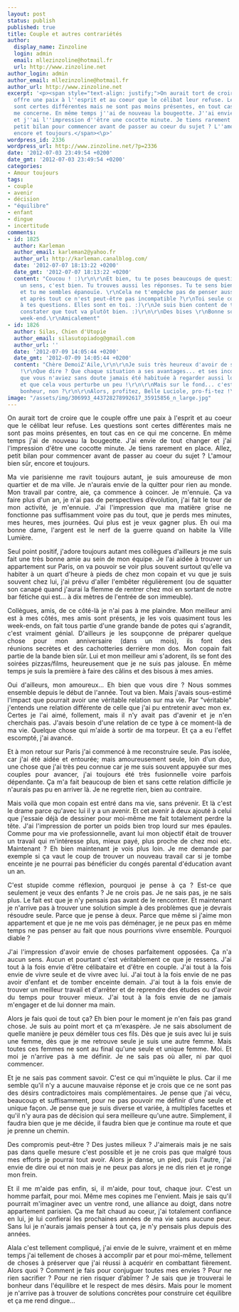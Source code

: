 ```yaml
---
layout: post
status: publish
published: true
title: Couple et autres contrariétés
author:
  display_name: Zinzoline
  login: admin
  email: mllezinzoline@hotmail.fr
  url: http://www.zinzoline.net
author_login: admin
author_email: mllezinzoline@hotmail.fr
author_url: http://www.zinzoline.net
excerpt: '<p><span style="text-align: justify;">On aurait tort de croire que le couple
  offre une paix à l''esprit et au coeur que le célibat leur refuse. Les questions
  sont certes différentes mais ne sont pas moins présentes, en tout cas en ce qui
  me concerne. En même temps j''ai de nouveau la bougeotte. J''ai envie de tout changer
  et j''ai l''impression d''être une cocotte minute. Je tiens rarement en place. Allez,
  petit bilan pour commencer avant de passer au coeur du sujet ? L''amour bien sûr,
  encore et toujours.</span><\p>'
wordpress_id: 2336
wordpress_url: http://www.zinzoline.net/?p=2336
date: '2012-07-03 23:49:54 +0200'
date_gmt: '2012-07-03 23:49:54 +0200'
categories:
- Amour toujours
tags:
- couple
- avenir
- décision
- "équilibre"
- enfant
- dingue
- incertitude
comments:
- id: 1825
  author: Karleman
  author_email: karleman2@yahoo.fr
  author_url: http://karleman.canalblog.com/
  date: '2012-07-07 18:13:22 +0200'
  date_gmt: '2012-07-07 18:13:22 +0200'
  content: "Coucou ! :)\r\n\r\nEt bien, tu te poses beaucoups de questions et dans
    un sens, c'est bien. Tu trouves aussi les réponses. Tu te sens bien avec ton amour
    et tu me sembles épanouïe. \r\nCela ne t'empêche pas de penser aussi à ton parcours
    et après tout ce n'est peut-être pas incompatible ?\r\nToi seule connaît les réponses
    à tes questions. Elles sont en toi. :)\r\nJe suis bien content de te lire et de
    constater que tout va plutôt bien. :)\r\n\r\nDes bises \r\nBonne soirée et bon
    week-end.\r\nAmicalement"
- id: 1826
  author: Silas, Chien d'Utopie
  author_email: silasutopiadog@gmail.com
  author_url: ''
  date: '2012-07-09 14:05:44 +0200'
  date_gmt: '2012-07-09 14:05:44 +0200'
  content: "Chère DemoiZ'Aile,\r\n\r\nJe suis très heureux d'avoir de si belles nouvelles
    !\r\nQue dire ? Que chaque situation a ses avantages... et ses inconvénients,
    que vous n'aviez sans doute jamais été habituée à regarder aussi loin devant...
    et que cela vous perturbe un peu !\r\n\r\nMais sur le fond... c'est beaucoup de
    bonheur, non ?\r\n\r\nAlors, profitez, Belle Luciole, pro-fi-tez !\r\n\r\nPensées...\r\nSilas..."
image: "/assets/img/306993_443728278992617_35915856_n_large.jpg"
---
```

<p style="text-align: justify;"><span style="text-align: justify;">On aurait tort de croire que le couple offre une paix à l'esprit et au coeur que le célibat leur refuse. Les questions sont certes différentes mais ne sont pas moins présentes, en tout cas en ce qui me concerne. En même temps j'ai de nouveau la bougeotte. J'ai envie de tout changer et j'ai l'impression d'être une cocotte minute. Je tiens rarement en place. Allez, petit bilan pour commencer avant de passer au coeur du sujet ? L'amour bien sûr, encore et toujours.</span></p>
<p style="text-align: justify;"><a id="more"></a><a id="more-2336"></a></p>
<p style="text-align: justify;">Ma vie parisienne me ravit toujours autant, je suis amoureuse de mon quartier et de ma ville. Je n'aurais envie de la quitter pour rien au monde. Mon travail par contre, aie, ça commence à coincer. Je m'ennuie. Ça va faire plus d'un an, je n'ai pas de perspectives d’évolution, j'ai fait le tour de mon activité, je m'ennuie. J'ai l'impression que ma matière grise ne fonctionne pas suffisamment voire pas du tout, que je perds mes minutes, mes heures, mes journées. Qui plus est je veux gagner plus. Eh oui ma bonne dame, l'argent est le nerf de la guerre quand on habite la Ville Lumière.</p>
<p style="text-align: justify;">Seul point positif, j'adore toujours autant mes collègues d'ailleurs je me suis fait une très bonne amie au sein de mon équipe. Je l'ai aidée à trouver un appartement sur Paris, on va pouvoir se voir plus souvent surtout qu'elle va habiter à un quart d'heure à pieds de chez mon copain et vu que je suis souvent chez lui, j'ai prévu d'aller l'embêter régulièrement (ou de squatter son canapé quand j'aurai la flemme de rentrer chez moi en sortant de notre bar fétiche qui est... à dix mètres de l'entrée de son immeuble).</p>
<p style="text-align: justify;">Collègues, amis, de ce côté-là je n'ai pas à me plaindre. Mon meilleur ami est à mes côtés, mes amis sont présents, je les vois quasiment tous les week-ends, on fait tous partie d'une grande bande de potes qui s'agrandit, c'est vraiment génial. D'ailleurs je les soupçonne de préparer quelque chose pour mon anniversaire (dans un mois), ils font des réunions secrètes et des cachotteries derrière mon dos. Mon copain fait partie de la bande bien sûr. Lui et mon meilleur ami s'adorent, ils se font des soirées pizzas/films, heureusement que je ne suis pas jalouse. En même temps je suis la première à faire des câlins et des bisous à mes amies.</p>
<p style="text-align: justify;">Oui d'ailleurs, mon amoureux... Eh bien que vous dire ? Nous sommes ensemble depuis le début de l'année. Tout va bien. Mais j'avais sous-estimé l'impact que pourrait avoir une véritable relation sur ma vie. Par "véritable" j'entends une relation différente de celle que j'ai pu entretenir avec mon ex. Certes je l'ai aimé, follement, mais il n'y avait pas d'avenir et je n'en cherchais pas. J'avais besoin d'une relation de ce type à ce moment-là de ma vie. Quelque chose qui m'aide à sortir de ma torpeur. Et ça a eu l'effet escompté, j'ai avancé.</p>
<p style="text-align: justify;">Et à mon retour sur Paris j'ai commencé à me reconstruire seule. Pas isolée, car j'ai été aidée et entourée; mais amoureusement seule, loin d'un duo, une chose que j'ai très peu connue car je me suis souvent appuyée sur mes couples pour avancer, j'ai toujours été très fusionnelle voire parfois dépendante. Ça m'a fait beaucoup de bien et sans cette relation difficile je n'aurais pas pu en arriver là. Je ne regrette rien, bien au contraire.</p>
<p style="text-align: justify;">Mais voilà que mon copain est entré dans ma vie, sans prévenir. Et là c'est le drame parce qu'avec lui il y a un avenir. Et cet avenir à deux ajouté à celui que j'essaie déjà de dessiner pour moi-même me fait totalement perdre la tête. J'ai l'impression de porter un poids bien trop lourd sur mes épaules. Comme pour ma vie professionnelle, avant lui mon objectif était de trouver un travail qui m'intéresse plus, mieux payé, plus proche de chez moi etc. Maintenant ? Eh bien maintenant je vois plus loin. Je me demande par exemple si ça vaut le coup de trouver un nouveau travail car si je tombe enceinte je ne pourrai pas bénéficier du congés parental d'éducation avant un an.</p>
<p style="text-align: justify;">C'est stupide comme réflexion, pourquoi je pense à ça ? Est-ce que seulement je veux des enfants ? Je ne crois pas. Je ne sais pas, je ne sais plus. Le fait est que je n'y pensais pas avant de le rencontrer. Et maintenant je n'arrive pas à trouver une solution simple à des problèmes que je devrais résoudre seule. Parce que je pense à deux. Parce que même si j'aime mon appartement et que je ne me vois pas déménager, je ne peux pas en même temps ne pas penser au fait que nous pourrions vivre ensemble. Pourquoi diable ?</p>
<p style="text-align: justify;">J'ai l'impression d'avoir envie de choses parfaitement opposées. Ça n'a aucun sens. Aucun et pourtant c'est véritablement ce que je ressens. J'ai tout à la fois envie d'être célibataire et d'être en couple. J'ai tout à la fois envie de vivre seule et de vivre avec lui. J'ai tout à la fois envie de ne pas avoir d'enfant et de tomber enceinte demain. J'ai tout à la fois envie de trouver un meilleur travail et d'arrêter et de reprendre des études ou d'avoir du temps pour trouver mieux. J'ai tout à la fois envie de ne jamais m'engager et de lui donner ma main.</p>
<p style="text-align: justify;">Alors je fais quoi de tout ça? Eh bien pour le moment je n'en fais pas grand chose. Je suis au point mort et ça m'exaspère. Je ne sais absolument de quelle manière je peux démêler tous ces fils. Dès que je suis avec lui je suis une femme, dès que je me retrouve seule je suis une autre femme. Mais toutes ces femmes ne sont au final qu'une seule et unique femme. Moi. Et moi je n'arrive pas à me définir. Je ne sais pas où aller, ni par quoi commencer.</p>
<p style="text-align: justify;">Et je ne sais pas comment savoir. C'est ce qui m'inquiète le plus. Car il me semble qu'il n'y a aucune mauvaise réponse et je crois que ce ne sont pas des désirs contradictoires mais complémentaires. Je pense que j'ai vécu, beaucoup et suffisamment, pour ne pas pouvoir me définir d'une seule et unique façon. Je pense que je suis diverse et variée, à multiples facettes et qu'il n'y aura pas de décision qui sera meilleure qu'une autre. Simplement, il faudra bien que je me décide, il faudra bien que je continue ma route et que je prenne un chemin.</p>
<p style="text-align: justify;">Des compromis peut-être ? Des justes milieux ? J'aimerais mais je ne sais pas dans quelle mesure c'est possible et je ne crois pas que malgré tous mes efforts je pourrai tout avoir. Alors je danse, un pied, puis l'autre, j'ai envie de dire oui et non mais je ne peux pas alors je ne dis rien et je ronge mon frein.</p>
<p style="text-align: justify;">Et il me m'aide pas enfin, si, il m'aide, pour tout, chaque jour. C'est un homme parfait, pour moi. Même mes copines me l'envient. Mais je sais qu'il pourrait m'imaginer avec un ventre rond, une alliance au doigt, dans notre appartement parisien. Ça me fait chaud au coeur, j'ai totalement confiance en lui, je lui confierai les prochaines années de ma vie sans aucune peur. Sans lui je n'aurais jamais penser à tout ça, je n'y pensais plus depuis des années.</p>
<p style="text-align: justify;">Alala c'est tellement compliqué, j'ai envie de le suivre, vraiment et en même temps j'ai tellement de choses à accomplir par et pour moi-même, tellement de choses à préserver que j'ai réussi à acquérir en combattant fièrement. Alors quoi ? Comment je fais pour conjuguer toutes mes envies ? Pour ne rien sacrifier ? Pour ne rien risquer d’abîmer ? Je sais que je trouverai le bonheur dans l'équilibre et le respect de mes désirs. Mais pour le moment je n'arrive pas à trouver de solutions concrètes pour construire cet équilibre et ça me rend dingue...</p>
<p style="text-align: justify;">
